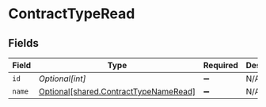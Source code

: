 # ContractTypeRead


## Fields

| Field                                                                                | Type                                                                                 | Required                                                                             | Description                                                                          | Example                                                                              |
| ------------------------------------------------------------------------------------ | ------------------------------------------------------------------------------------ | ------------------------------------------------------------------------------------ | ------------------------------------------------------------------------------------ | ------------------------------------------------------------------------------------ |
| `id`                                                                                 | *Optional[int]*                                                                      | :heavy_minus_sign:                                                                   | N/A                                                                                  | 1                                                                                    |
| `name`                                                                               | [Optional[shared.ContractTypeNameRead]](../../models/shared/contracttypenameread.md) | :heavy_minus_sign:                                                                   | N/A                                                                                  |                                                                                      |